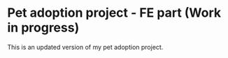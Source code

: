 # Pet adoption project - FE part (Work in progress)

This is an updated version of my pet adoption project.

